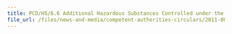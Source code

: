 ```yaml
---
title: PCD/HS/6.6 Additional Hazardous Substances Controlled under the Environmental Protection and Management Act 
file_url: /files/news-and-media/competent-authorities-circulars/2011-08-10-CA.pdf
---
```

